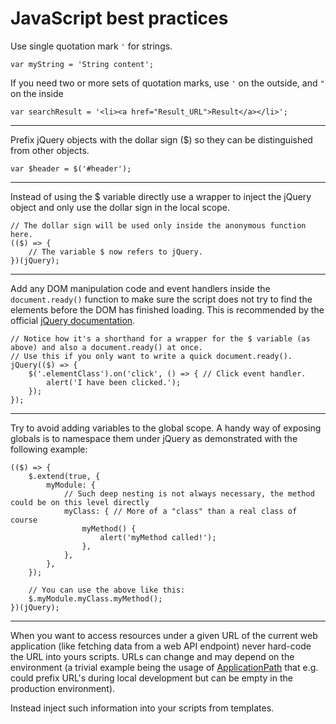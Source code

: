 # JavaScript best practices

Use single quotation mark `'` for strings.

    var myString = 'String content';

If you need two or more sets of quotation marks, use `'` on the outside, and `"` on the inside

    var searchResult = '<li><a href="Result_URL">Result</a></li>';

----------

Prefix jQuery objects with the dollar sign ($) so they can be distinguished from other objects.

    var $header = $('#header');

----------

Instead of using the $ variable directly use a wrapper to inject the jQuery object and only use the dollar sign in the local scope.

    // The dollar sign will be used only inside the anonymous function here.
    (($) => {
        // The variable $ now refers to jQuery.
    })(jQuery);

----------

Add any DOM manipulation code and event handlers inside the `document.ready()` function to make sure the script does not try to find the elements before the DOM has finished loading. This is recommended by the official [jQuery documentation](https://api.jquery.com/ready/).

    // Notice how it's a shorthand for a wrapper for the $ variable (as above) and also a document.ready() at once.
    // Use this if you only want to write a quick document.ready().
    jQuery(($) => {
        $('.elementClass').on('click', () => { // Click event handler.
            alert('I have been clicked.');
        });
    });
    
----------

Try to avoid adding variables to the global scope. A handy way of exposing globals is to namespace them under jQuery as demonstrated with the following example:
    
    (($) => {
        $.extend(true, {
            myModule: {
                // Such deep nesting is not always necessary, the method could be on this level directly
                myClass: { // More of a "class" than a real class of course
                    myMethod() {
                        alert('myMethod called!');
                    },
                },
            },
        });

        // You can use the above like this:
        $.myModule.myClass.myMethod();
    })(jQuery);

----------

When you want to access resources under a given URL of the current web application (like fetching data from a web API endpoint) never hard-code the URL into yours scripts. URLs can change and may depend on the environment (a trivial example being the usage of [ApplicationPath](http://msdn.microsoft.com/en-us/library/system.web.httprequest.applicationpath%28v=vs.110%29.aspx) that e.g. could prefix URL's during local development but can be empty in the production environment).

Instead inject such information into your scripts from templates.